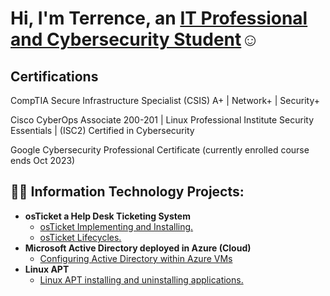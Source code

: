 <h1>Hi, I'm Terrence, an <a href="https://linkedin.com/in/TerrenceDaniels">IT Professional and Cybersecurity Student</a>☺</h1>
<h2> Certifications</h2>

CompTIA Secure Infrastructure Specialist (CSIS) A+ | Network+ | Security+



Cisco CyberOps Associate 200-201 | Linux Professional Institute Security Essentials | (ISC2) Certified in Cybersecurity



Google Cybersecurity Professional Certificate (currently enrolled course ends Oct 2023)


<h2>👨‍💻 Information Technology Projects:</h2>

- <b>osTicket a Help Desk Ticketing System</b>
  - [osTicket Implementing and Installing.](https://github.com/TDCyberSecurity/post-install-config)
  - [osTicket Lifecycles.](https://github.com/TDCyberSecurity/ticket-lifecycle)
- <b>Microsoft Active Directory deployed in Azure (Cloud)</b>
  - [Configuring Active Directory within Azure VMs](https://github.com/TDCyberSecurity/configure-ad)
- <b>Linux APT</b>
  - [Linux APT installing and uninstalling applications.](https://github.com/TDCyberSecurity/osticket-prereqs)

<!--
**TDCybersecurity/TDCyberSecurity** is a ✨ _special_ ✨ repository because its `README.md` (this file) appears on your GitHub profile.

Here are some ideas to get you started:

- 🔭 I’m currently working on ...
- 🌱 I’m currently learning ...
- 👯 I’m looking to collaborate on ...
- 🤔 I’m looking for help with ...
- 💬 Ask me about ...
- 📫 How to reach me: ...
- 😄 Pronouns: ...
- ⚡ Fun fact: ...
-->
